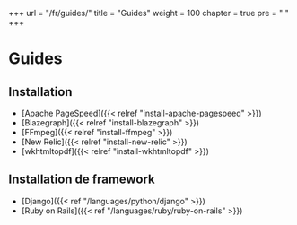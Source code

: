 +++
url = "/fr/guides/"
title = "Guides"
weight = 100
chapter = true
pre = "<i class='fas fa-fw fa-book-open'></i> "
+++

# Guides

## Installation
- [Apache PageSpeed]({{< relref "install-apache-pagespeed" >}})
- [Blazegraph]({{< relref "install-blazegraph" >}})
- [FFmpeg]({{< relref "install-ffmpeg" >}})
- [New Relic]({{< relref "install-new-relic" >}})
- [wkhtmltopdf]({{< relref "install-wkhtmltopdf" >}})

## Installation de framework

- [Django]({{< ref "/languages/python/django" >}})
- [Ruby on Rails]({{< ref "/languages/ruby/ruby-on-rails" >}})
